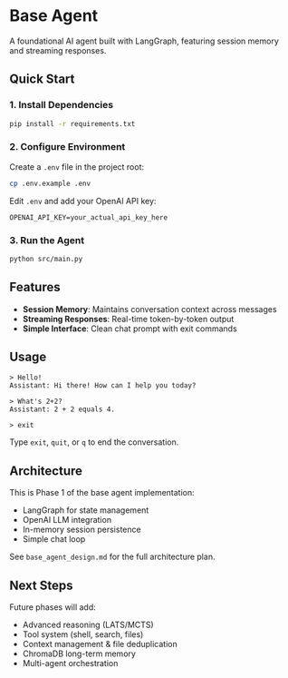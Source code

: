 # Base Agent

A foundational AI agent built with LangGraph, featuring session memory and streaming responses.

## Quick Start

### 1. Install Dependencies

```bash
pip install -r requirements.txt
```

### 2. Configure Environment

Create a `.env` file in the project root:

```bash
cp .env.example .env
```

Edit `.env` and add your OpenAI API key:

```
OPENAI_API_KEY=your_actual_api_key_here
```

### 3. Run the Agent

```bash
python src/main.py
```

## Features

- **Session Memory**: Maintains conversation context across messages
- **Streaming Responses**: Real-time token-by-token output
- **Simple Interface**: Clean chat prompt with exit commands

## Usage

```
> Hello!
Assistant: Hi there! How can I help you today?

> What's 2+2?
Assistant: 2 + 2 equals 4.

> exit
```

Type `exit`, `quit`, or `q` to end the conversation.

## Architecture

This is Phase 1 of the base agent implementation:
- LangGraph for state management
- OpenAI LLM integration
- In-memory session persistence
- Simple chat loop

See `base_agent_design.md` for the full architecture plan.

## Next Steps

Future phases will add:
- Advanced reasoning (LATS/MCTS)
- Tool system (shell, search, files)
- Context management & file deduplication
- ChromaDB long-term memory
- Multi-agent orchestration
